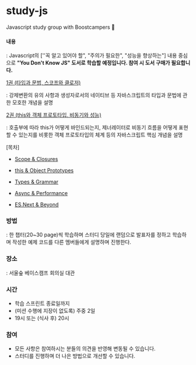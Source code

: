# study-js
Javascript study group with Boostcampers 📝

#### 내용

: Javascript의 [''꼭 알고 있어야 할", "주의가 필요한", "성능을 향상하는"] 내용 중심으로 **"You Don't Know JS" 도서로 학습할 예정입니다. 참여 시 도서 구매가 필요합니다.**

[1권 (타입과 문법, 스코프와 클로저)](http://www.yes24.com/Product/Goods/43219481?Acode=101)

: 강제변환의 유의 사항과 생성자로서의 네이티브 등 자바스크립트의 타입과 문법에 관한 모호한 개념을 설명

[2권 (this와 객체 프로토타입, 비동기와 성능)](http://www.yes24.com/Product/Goods/44132601?Acode=101)

: 호출부에 따라 this가 어떻게 바인드되는지, 제너레이터로 비동기 흐름을 어떻게 표현할 수 있는지를 비롯한 객체 프로토타입의 체계 등의 자바스크립트 핵심 개념을 설명

[목차]

- [Scope & Closures](https://github.com/getify/You-Dont-Know-JS/tree/2nd-ed/scope-closures/README.md)

- [this & Object Prototypes](https://github.com/getify/You-Dont-Know-JS/tree/2nd-ed/this-object-prototypes/README.md)

- [Types & Grammar](https://github.com/getify/You-Dont-Know-JS/tree/2nd-ed/types-grammar/README.md)

- [Async & Performance](https://github.com/getify/You-Dont-Know-JS/tree/2nd-ed/async-performance/README.md)

- [ES.Next & Beyond](https://github.com/getify/You-Dont-Know-JS/tree/2nd-ed/es-next-beyond/README.md)

  

### 방법

: 한 챕터(20~30 page)씩 학습하며 스터디 당일에 랜덤으로 발표자를 정하고 학습하며 작성한 예제 코드를 다른 멤버들에게 설명하며 진행한다.



### 장소

: 서울숲 베이스캠프 회의실 대관



### 시간

- 학습 스프린트 종료일까지
- (미션 수행에 지장이 없도록) 주중 2일
- 19시 또는 (식사 후) 20시



### 참여

- 모든 사항은 참여하시는 분들의 의견을 반영해 변동될 수 있습니다.
- 스터디를 진행하며 더 나은 방법으로 개선할 수 있습니다.
